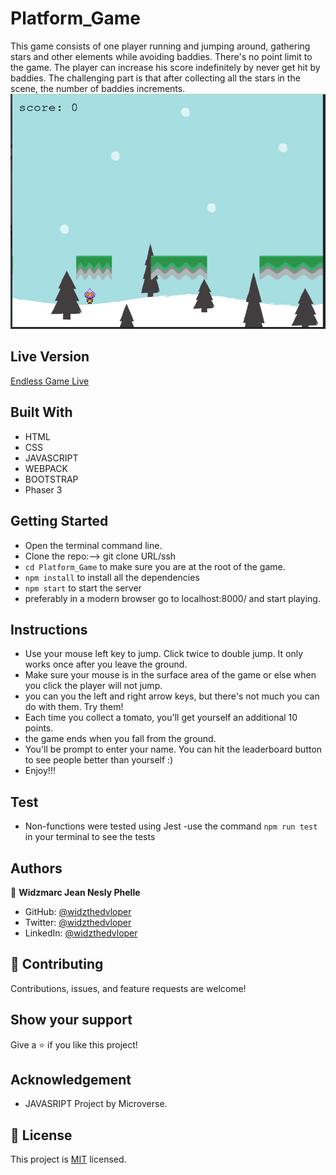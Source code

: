 # Platform_Game

This game consists of one player running and jumping around, gathering stars and other elements while avoiding baddies. There's no point limit to the game. The player can increase his score indefinitely by never get hit by baddies. The challenging part is that after collecting all the stars in the scene, the number of baddies increments.
![ScreenShot](./screenshot.png)

## Live Version

[Endless Game Live](https://widzthedvloper.github.io/Platform_Game/)

## Built With

- HTML
- CSS
- JAVASCRIPT
- WEBPACK
- BOOTSTRAP
- Phaser 3

## Getting Started

- Open the terminal command line.
- Clone the repo:--> git clone URL/ssh
- `cd Platform_Game` to make sure you are at the root of the game.
- `npm install` to install all the dependencies
- `npm start` to start the server
- preferably in a modern browser go to localhost:8000/ and start playing.

## Instructions

- Use your mouse left key to jump. Click twice to double jump. It only works once after you leave the ground.
- Make sure your mouse is in the surface area of the game or else when you click the player will not jump.
- you can you the left and right arrow keys, but there's not much you can do with them. Try them!
- Each time you collect a tomato, you'll get yourself an additional 10 points.
- the game ends when you fall from the ground.
- You'll be prompt to enter your name. You can hit the leaderboard button to see people better than yourself :)
- Enjoy!!!

## Test

- Non-functions were tested using Jest
-use the command `npm run test` in your terminal to see the tests

## Authors

👤 **Widzmarc Jean Nesly Phelle**

- GitHub: [@widzthedvloper](https://github.com/widzthedvloper)
- Twitter: [@widzthedvloper](https://twitter.com/widzthedvloper)
- LinkedIn: [@widzthedvloper](https://www.linkedin.com/in/widzmarc-jean-nesly-phelle-252a26129/)

## 🤝 Contributing

Contributions, issues, and feature requests are welcome!

## Show your support

Give a ⭐️ if you like this project!

## Acknowledgement

- JAVASRIPT Project by Microverse.

## 📝 License

This project is [MIT](/LICENSE) licensed.
